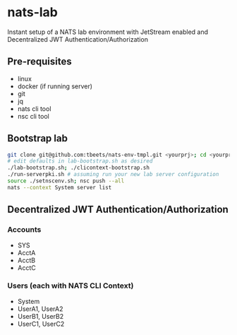 # nats-lab

Instant setup of a NATS lab environment with JetStream enabled and Decentralized JWT Authentication/Authorization

## Pre-requisites
* linux
* docker (if running server)
* git
* jq
* nats cli tool
* nsc cli tool

## Bootstrap lab

```bash
git clone git@github.com:tbeets/nats-env-tmpl.git <yourprj>; cd <yourprj>
# edit defaults in lab-bootstrap.sh as desired
./lab-bootstrap.sh; ./clicontext-bootstrap.sh
./run-serverpki.sh # assuming run your new lab server configuration
source ./setnscenv.sh; nsc push --all
nats --context System server list
```

## Decentralized JWT Authentication/Authorization

### Accounts
* SYS
* AcctA
* AcctB
* AcctC

### Users (each with NATS CLI Context)
* System
* UserA1, UserA2
* UserB1, UserB2
* UserC1, UserC2
